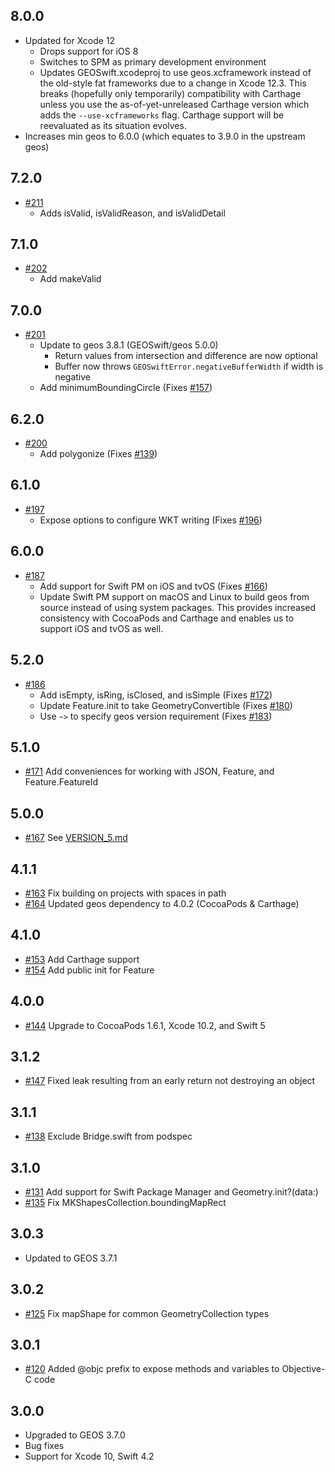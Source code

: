 ## 8.0.0

* Updated for Xcode 12
    * Drops support for iOS 8
    * Switches to SPM as primary development environment
    * Updates GEOSwift.xcodeproj to use geos.xcframework instead of the
      old-style fat frameworks due to a change in Xcode 12.3. This breaks
      (hopefully only temporarily) compatibility with Carthage unless you use
      the as-of-yet-unreleased Carthage version which adds the
      `--use-xcframeworks` flag. Carthage support will be reevaluated as its
      situation evolves.
* Increases min geos to 6.0.0 (which equates to 3.9.0 in the upstream geos)

## 7.2.0

* [#211](https://github.com/GEOSwift/GEOSwift/pull/211)
    * Adds isValid, isValidReason, and isValidDetail

## 7.1.0

* [#202](https://github.com/GEOSwift/GEOSwift/pull/202)
    * Add makeValid

## 7.0.0

* [#201](https://github.com/GEOSwift/GEOSwift/pull/201)
    * Update to geos 3.8.1 (GEOSwift/geos 5.0.0)
        * Return values from intersection and difference are now optional
        * Buffer now throws `GEOSwiftError.negativeBufferWidth` if width is
          negative
    * Add minimumBoundingCircle (Fixes
      [#157](https://github.com/GEOSwift/GEOSwift/issues/157))

## 6.2.0

* [#200](https://github.com/GEOSwift/GEOSwift/pull/200)
    * Add polygonize (Fixes
      [#139](https://github.com/GEOSwift/GEOSwift/issues/139))

## 6.1.0

* [#197](https://github.com/GEOSwift/GEOSwift/pull/197)
    * Expose options to configure WKT writing (Fixes
      [#196](https://github.com/GEOSwift/GEOSwift/issues/196))

## 6.0.0

* [#187](https://github.com/GEOSwift/GEOSwift/pull/187)
    * Add support for Swift PM on iOS and tvOS (Fixes
      [#166](https://github.com/GEOSwift/GEOSwift/issues/166))
    * Update Swift PM support on macOS and Linux to build geos from source
      instead of using system packages. This provides increased consistency with
      CocoaPods and Carthage and enables us to support iOS and tvOS as well.

## 5.2.0

* [#186](https://github.com/GEOSwift/GEOSwift/pull/186)
    * Add isEmpty, isRing, isClosed, and isSimple (Fixes
      [#172](https://github.com/GEOSwift/GEOSwift/issues/172))
    * Update Feature.init to take GeometryConvertible (Fixes
      [#180](https://github.com/GEOSwift/GEOSwift/issues/180))
    * Use `~>` to specify geos version requirement (Fixes
      [#183](https://github.com/GEOSwift/GEOSwift/issues/183))

## 5.1.0

* [#171](https://github.com/GEOSwift/GEOSwift/pull/171) Add conveniences for
  working with JSON, Feature, and Feature.FeatureId

## 5.0.0

* [#167](https://github.com/GEOSwift/GEOSwift/pull/167) See
  [VERSION_5.md](VERSION_5.md)

## 4.1.1

* [#163](https://github.com/GEOSwift/GEOSwift/pull/163) Fix building on projects
  with spaces in path
* [#164](https://github.com/GEOSwift/GEOSwift/pull/164) Updated geos dependency
  to 4.0.2 (CocoaPods & Carthage)

## 4.1.0

* [#153](https://github.com/GEOSwift/GEOSwift/pull/153) Add Carthage support
* [#154](https://github.com/GEOSwift/GEOSwift/pull/154) Add public init for
  Feature

## 4.0.0

* [#144](https://github.com/GEOSwift/GEOSwift/pull/144) Upgrade to CocoaPods
  1.6.1, Xcode 10.2, and Swift 5

## 3.1.2

* [#147](https://github.com/GEOSwift/GEOSwift/pull/147) Fixed leak resulting
  from an early return not destroying an object

## 3.1.1

* [#138](https://github.com/GEOSwift/GEOSwift/pull/138) Exclude Bridge.swift
  from podspec

## 3.1.0

* [#131](https://github.com/GEOSwift/GEOSwift/pull/131) Add support for Swift
  Package Manager and Geometry.init?(data:)
* [#135](https://github.com/GEOSwift/GEOSwift/pull/135) Fix
  MKShapesCollection.boundingMapRect

## 3.0.3

* Updated to GEOS 3.7.1

## 3.0.2

* [#125](https://github.com/GEOSwift/GEOSwift/pull/125) Fix mapShape for common
  GeometryCollection types

## 3.0.1

* [#120](https://github.com/GEOSwift/GEOSwift/pull/120) Added @objc prefix to
  expose methods and variables to Objective-C code

## 3.0.0

* Upgraded to GEOS 3.7.0
* Bug fixes
* Support for Xcode 10, Swift 4.2
